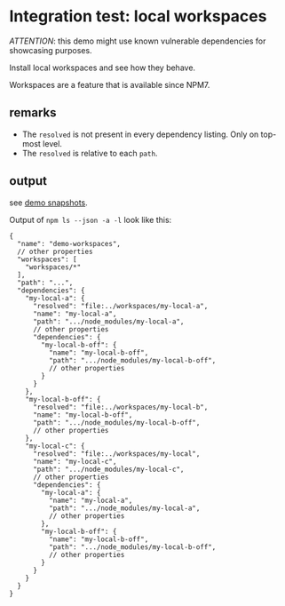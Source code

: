 # Integration test: local workspaces

*ATTENTION*: this demo might use known vulnerable dependencies for showcasing purposes.

Install local workspaces and see how they behave.

Workspaces are a feature that is available since NPM7.

## remarks

* The `resolved` is not present in every dependency listing. Only on top-most level.
* The `resolved` is relative to each `path`.

## output

see [demo snapshots](../../tests/_data/npm-ls_demo-results/local-workspaces).

Output of `npm ls --json -a -l` look like this:

```json5
{
  "name": "demo-workspaces",
  // other properties
  "workspaces": [
    "workspaces/*"
  ],
  "path": "...",
  "dependencies": {
    "my-local-a": {
      "resolved": "file:../workspaces/my-local-a",
      "name": "my-local-a",
      "path": ".../node_modules/my-local-a",
      // other properties
      "dependencies": {
        "my-local-b-off": {
          "name": "my-local-b-off",
          "path": ".../node_modules/my-local-b-off",
          // other properties
        }
      }
    },
    "my-local-b-off": {
      "resolved": "file:../workspaces/my-local-b",
      "name": "my-local-b-off",
      "path": ".../node_modules/my-local-b-off",
      // other properties
    },
    "my-local-c": {
      "resolved": "file:../workspaces/my-local",
      "name": "my-local-c",
      "path": ".../node_modules/my-local-c",
      // other properties
      "dependencies": {
        "my-local-a": {
          "name": "my-local-a",
          "path": ".../node_modules/my-local-a",
          // other properties
        },
        "my-local-b-off": {
          "name": "my-local-b-off",
          "path": ".../node_modules/my-local-b-off",
          // other properties
        }
      }
    }
  }
}
```

